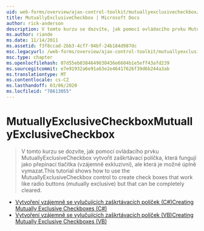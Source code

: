 ```yaml
---
uid: web-forms/overview/ajax-control-toolkit/mutuallyexclusivecheckbox/index
title: MutuallyExclusiveCheckbox | Microsoft Docs
author: rick-anderson
description: V tomto kurzu se dozvíte, jak pomocí ovládacího prvku MutuallyExclusiveCheckbox vytvořit zaškrtávací políčka, která fungují jako přepínací tlačítka (vzájemně exkluzivní), ale která můžou být...
ms.author: riande
ms.date: 11/14/2011
ms.assetid: f3f8ccad-2bb3-4cf7-94bf-24b184d987dc
msc.legacyurl: /web-forms/overview/ajax-control-toolkit/mutuallyexclusivecheckbox
msc.type: chapter
ms.openlocfilehash: 07d55eb0384649630436e6604b1e5eff43afd239
ms.sourcegitcommit: e7e91932a6e91a63e2e46417626f39d6b244a3ab
ms.translationtype: MT
ms.contentlocale: cs-CZ
ms.lasthandoff: 03/06/2020
ms.locfileid: "78613055"
---
```

# <a name="mutuallyexclusivecheckbox"></a><span data-ttu-id="1146a-103">MutuallyExclusiveCheckbox</span><span class="sxs-lookup"><span data-stu-id="1146a-103">MutuallyExclusiveCheckbox</span></span>

> <span data-ttu-id="1146a-104">V tomto kurzu se dozvíte, jak pomocí ovládacího prvku MutuallyExclusiveCheckbox vytvořit zaškrtávací políčka, která fungují jako přepínací tlačítka (vzájemně exkluzivní), ale která je možné úplně vymazat.</span><span class="sxs-lookup"><span data-stu-id="1146a-104">This tutorial shows how to use the MutuallyExclusiveCheckbox control to create check boxes that work like radio buttons (mutually exclusive) but that can be completely cleared.</span></span>

- [<span data-ttu-id="1146a-105">Vytvoření vzájemně se vylučujících zaškrtávacích políček (C#)</span><span class="sxs-lookup"><span data-stu-id="1146a-105">Creating Mutually Exclusive Checkboxes (C#)</span></span>](creating-mutually-exclusive-checkboxes-cs.md)
- [<span data-ttu-id="1146a-106">Vytvoření vzájemně se vylučujících zaškrtávacích políček (VB)</span><span class="sxs-lookup"><span data-stu-id="1146a-106">Creating Mutually Exclusive Checkboxes (VB)</span></span>](creating-mutually-exclusive-checkboxes-vb.md)
